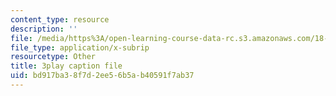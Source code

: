 ```yaml
---
content_type: resource
description: ''
file: /media/https%3A/open-learning-course-data-rc.s3.amazonaws.com/18-06sc-linear-algebra-fall-2011/bd917ba38f7d2ee56b5ab40591f7ab37_osh80YCg_GM.srt
file_type: application/x-subrip
resourcetype: Other
title: 3play caption file
uid: bd917ba3-8f7d-2ee5-6b5a-b40591f7ab37
---
```

